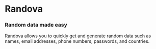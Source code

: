 # Randova
### Random data made easy
Randova allows you to quickly get and generate random data such as names, email addresses, phone numbers, passwords, and countries. 
